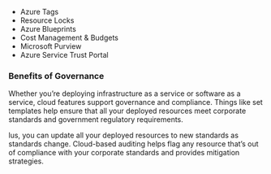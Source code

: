 - Azure Tags
- Resource Locks
- Azure Blueprints
- Cost Management & Budgets
- Microsoft Purview
- Azure Service Trust Portal


### Benefits of  Governance

Whether you’re deploying infrastructure as a service or software as a service, cloud features support governance and compliance. Things like set templates help ensure that all your deployed resources meet corporate standards and government regulatory requirements.

lus, you can update all your deployed resources to new standards as standards change. Cloud-based auditing helps flag any resource that’s out of compliance with your corporate standards and provides mitigation strategies.